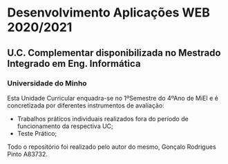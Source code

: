 # Desenvolvimento Aplicações WEB 2020/2021
## U.C. Complementar disponibilizada no Mestrado Integrado em Eng. Informática
### Universidade do Minho 

Esta Unidade Curricular enquadra-se no 1ºSemestre do 4ºAno de MiEI e é concretizada por diferentes instrumentos de avaliação:
  * Trabalhos práticos individuais realizados fora do período de funcionamento da respectiva UC;
  * Teste Prático;

Todo o repositório foi realizado pelo autor do mesmo, Gonçalo Rodrigues Pinto A83732.
